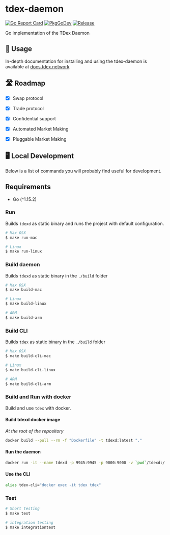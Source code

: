 # tdex-daemon

[![Go Report Card](https://goreportcard.com/badge/github.com/tdex-network/tdex-daemon?style=flat-square)](https://goreportcard.com/report/github.com/tdex-network/tdex-daemon)
[![PkgGoDev](https://pkg.go.dev/badge/github.com/tdex-network/tdex-daemon)](https://pkg.go.dev/github.com/tdex-network/tdex-daemon)
[![Release](https://img.shields.io/github/release/tdex-network/tdex-daemon.svg?style=flat-square)](https://github.com/tdex-network/tdex-daemon/releases/latest)

Go implementation of the TDex Daemon

## 📄 Usage

In-depth documentation for installing and using the tdex-daemon is available at [docs.tdex.network](https://docs.tdex.network/tdex-daemon.html)


## 🛣 Roadmap

* [x] Swap protocol
* [x] Trade protocol
* [x] Confidential support
* [x] Automated Market Making
* [x] Pluggable Market Making


## 🖥 Local Development

Below is a list of commands you will probably find useful for development.

## Requirements

* Go (^1.15.2)

### Run

Builds `tdexd` as static binary and runs the project with default configuration.

```bash
# Max OSX
$ make run-mac

# Linux
$ make run-linux
```

### Build daemon

Builds `tdexd` as static binary in the `./build` folder

```bash
# Max OSX
$ make build-mac

# Linux
$ make build-linux

# ARM
$ make build-arm
```

### Build CLI

Builds `tdex` as static binary in the `./build` folder

```bash
# Max OSX
$ make build-cli-mac

# Linux
$ make build-cli-linux

# ARM
$ make build-cli-arm
```

### Build and Run with docker

Build and use `tdex` with docker.

#### Build tdexd docker image

_At the root of the repository_

```bash
docker build --pull --rm -f "Dockerfile" -t tdexd:latest "."
```

#### Run the daemon

```bash
docker run -it --name tdexd -p 9945:9945 -p 9000:9000 -v `pwd`/tdexd:/.tdex-daemon tdexd:latest
```

#### Use the CLI

```bash
alias tdex-cli="docker exec -it tdex tdex"
```

### Test

```bash
# Short testing
$ make test

# integration testing
$ make integrationtest
```
